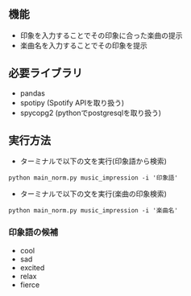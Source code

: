 ## 機能
* 印象を入力することでその印象に合った楽曲の提示
* 楽曲名を入力することでその印象を提示


## 必要ライブラリ
* pandas
* spotipy       (Spotify APIを取り扱う)
* spycopg2      (pythonでpostgresqlを取り扱う)


## 実行方法
* ターミナルで以下の文を実行(印象語から検索)
```
python main_norm.py music_impression -i '印象語'
```
* ターミナルで以下の文を実行(楽曲の印象検索)
```
python main_norm.py music_impression -i '楽曲名'
```
### 印象語の候補
* cool
* sad
* excited
* relax
* fierce
